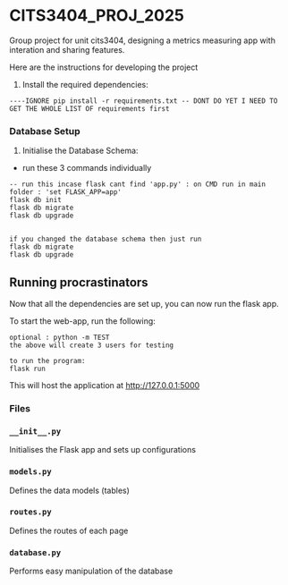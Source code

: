 # CITS3404_PROJ_2025
Group project for unit cits3404, designing a metrics measuring app with interation and sharing features.


Here are the instructions for developing the project

1. Install the required dependencies:

``` shell
----IGNORE pip install -r requirements.txt -- DONT DO YET I NEED TO GET THE WHOLE LIST OF requirements first
```

### Database Setup
1. Initialise the Database Schema:
- run these 3 commands individually
``` shell
-- run this incase flask cant find 'app.py' : on CMD run in main folder : 'set FLASK_APP=app'
flask db init
flask db migrate
flask db upgrade


if you changed the database schema then just run 
flask db migrate
flask db upgrade
```

## Running procrastinators
Now that all the dependencies are set up, you can now run the flask app.

To start the web-app, run the following:

``` shell
optional : python -m TEST 
the above will create 3 users for testing

to run the program:
flask run
```
This will host the application at http://127.0.0.1:5000




### Files

### `__init__.py`
Initialises the Flask app and sets up configurations

### `models.py`
Defines the data models (tables) 

### `routes.py`
Defines the routes of each page 

### `database.py`
Performs easy manipulation of the database
